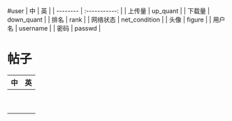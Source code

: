 #user
| 中       |      英       |
| -------- | :-----------: |
| 上传量   |   up_quant    |
| 下载量   |  down_quant   |
| 排名     |     rank      |
| 网络状态 | net_condition |
| 头像     |    figure     |
| 用户名   |   username    |
| 密码     |    passwd     |

# 帖子

|  中  |  英  |
| :--: | :--: |
|      |      |
|      |      |
|      |      |
|      |      |
|      |      |
|      |      |
|      |      |
|      |      |
|      |      |

